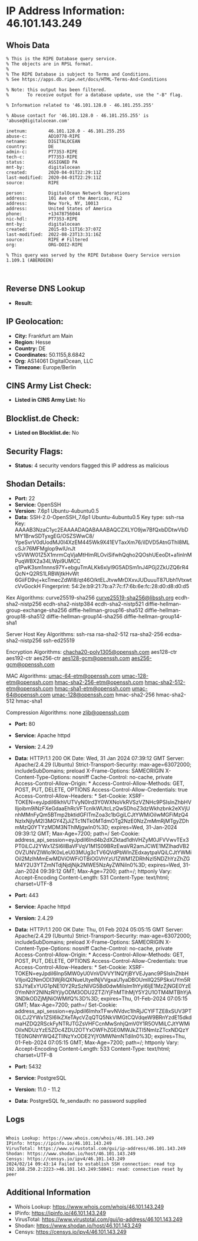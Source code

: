 # IP Address Information: 46.101.143.249

## Whois Data
```
% This is the RIPE Database query service.
% The objects are in RPSL format.
%
% The RIPE Database is subject to Terms and Conditions.
% See https://apps.db.ripe.net/docs/HTML-Terms-And-Conditions

% Note: this output has been filtered.
%       To receive output for a database update, use the "-B" flag.

% Information related to '46.101.128.0 - 46.101.255.255'

% Abuse contact for '46.101.128.0 - 46.101.255.255' is 'abuse@digitalocean.com'

inetnum:        46.101.128.0 - 46.101.255.255
abuse-c:        AD10778-RIPE
netname:        DIGITALOCEAN
country:        DE
admin-c:        PT7353-RIPE
tech-c:         PT7353-RIPE
status:         ASSIGNED PA
mnt-by:         digitalocean
created:        2020-04-01T22:29:11Z
last-modified:  2020-04-01T22:29:11Z
source:         RIPE

person:         DigitalOcean Network Operations
address:        101 Ave of the Americas, FL2
address:        New York, NY, 10013
address:        United States of America
phone:          +13478756044
nic-hdl:        PT7353-RIPE
mnt-by:         digitalocean
created:        2015-03-11T16:37:07Z
last-modified:  2022-08-23T13:31:16Z
source:         RIPE # Filtered
org:            ORG-DOI2-RIPE

% This query was served by the RIPE Database Query Service version 1.109.1 (ABERDEEN)



```
## Reverse DNS Lookup
- **Result:** 

## IP Geolocation:
- **City:** Frankfurt am Main
- **Region:** Hesse
- **Country:** DE
- **Coordinates:** 50.1155,8.6842
- **Org:** AS14061 DigitalOcean, LLC
- **Timezone:** Europe/Berlin

## CINS Army List Check:
- **Listed in CINS Army List:** 
No

## Blocklist.de Check:
- **Listed on Blocklist.de:** 
No

## Security Flags:
- **Status:** 4 security vendors flagged this IP address as malicious

## Shodan Details:
- **Port:** 22
- **Service:** OpenSSH
- **Version:** 7.6p1 Ubuntu-4ubuntu0.5
- **Data:** SSH-2.0-OpenSSH_7.6p1 Ubuntu-4ubuntu0.5
Key type: ssh-rsa
Key: AAAAB3NzaC1yc2EAAAADAQABAAABAQCZXLYO9jw7BfQxbDDtwVbDMY1BrwSDTyxgEG/OSZSWwC8/
YpeSvrV0dUodMJ0I4XzEM445Wk9X41EVTaxXm76/ilDVD5AtnGThI8MLcSJr76MFMglop9wIUnJt
vSVWW01Z5X1mrmCqVjaMtHlmRLOviSifwhQqho2QOshUEeoDt+a1inlnMPuqWBX2a34LWpi9UMCC
q1PwK3sm1nnns97Y+ebguTmALKk6xlyl9G5ADSm1nJ4PGj2ZkUZQ6rR4QcN+Q2RS1LRBWjtkHvWt
6GiiFD9vj+kcTmecZdWl8/qt46O/ktELJtvwMrDXxvJUDuuuT87Ubh1VtxwtcVvGockH
Fingerprint: 54:2e:b9:21:7b:a7:7c:f7:6b:6e:fc:28:d0:d8:d0:d5

Kex Algorithms:
	curve25519-sha256
	curve25519-sha256@libssh.org
	ecdh-sha2-nistp256
	ecdh-sha2-nistp384
	ecdh-sha2-nistp521
	diffie-hellman-group-exchange-sha256
	diffie-hellman-group16-sha512
	diffie-hellman-group18-sha512
	diffie-hellman-group14-sha256
	diffie-hellman-group14-sha1

Server Host Key Algorithms:
	ssh-rsa
	rsa-sha2-512
	rsa-sha2-256
	ecdsa-sha2-nistp256
	ssh-ed25519

Encryption Algorithms:
	chacha20-poly1305@openssh.com
	aes128-ctr
	aes192-ctr
	aes256-ctr
	aes128-gcm@openssh.com
	aes256-gcm@openssh.com

MAC Algorithms:
	umac-64-etm@openssh.com
	umac-128-etm@openssh.com
	hmac-sha2-256-etm@openssh.com
	hmac-sha2-512-etm@openssh.com
	hmac-sha1-etm@openssh.com
	umac-64@openssh.com
	umac-128@openssh.com
	hmac-sha2-256
	hmac-sha2-512
	hmac-sha1

Compression Algorithms:
	none
	zlib@openssh.com


- **Port:** 80
- **Service:** Apache httpd
- **Version:** 2.4.29
- **Data:** HTTP/1.1 200 OK
Date: Wed, 31 Jan 2024 07:39:12 GMT
Server: Apache/2.4.29 (Ubuntu)
Strict-Transport-Security: max-age=63072000; includeSubDomains; preload
X-Frame-Options: SAMEORIGIN
X-Content-Type-Options: nosniff
Cache-Control: no-cache, private
Access-Control-Allow-Origin: *
Access-Control-Allow-Methods: GET, POST, PUT, DELETE, OPTIONS
Access-Control-Allow-Credentials: true
Access-Control-Allow-Headers: *
Set-Cookie: XSRF-TOKEN=eyJpdiI6IkhVUTVyN0lrd3Y0WXNoVkRVSzVZNHc9PSIsInZhbHVlIjoibm9iNzFXeGdaaEhRcVFTcnlkWUtcLzQwSDhoZ3dzWkhzbnk2eXVjUnhMMnFyQm5BTmp2bktidGFITmZoa3c1bGgiLCJtYWMiOiIwMGFiMzQ4NzIxNjIyM2I3MGY4ZjJiZTc1NTk0MTdmOTg2NzE0NzZmMmRjMTgyZDhmMzQ0YTYzMDM3NThlMjgwIn0%3D; expires=Wed, 31-Jan-2024 09:39:12 GMT; Max-Age=7200; path=/
Set-Cookie: address_api_session=eyJpdiI6Ind4b2dXZktad1dhVHZyM0JFVVwvTEx3PT0iLCJ2YWx1ZSI6IlBaVFVqV1M1S09BRzEwaVR2amJCWE1MZlhadVB2OVZUNVZIWlo1K0xLeU03MUg3cTV6QVdPbWlnZEdxaytpaVQiLCJtYWMiOiI2MzlhMmEwMDViOWFiOTBiOGVhYzU1ZWM1ZDRhNzI5NDZhYzZhZGM4Y2U3YTZmNTdjNjdjNjk2MWE5NzAyZWNiIn0%3D; expires=Wed, 31-Jan-2024 09:39:12 GMT; Max-Age=7200; path=/; httponly
Vary: Accept-Encoding
Content-Length: 531
Content-Type: text/html; charset=UTF-8



- **Port:** 443
- **Service:** Apache httpd
- **Version:** 2.4.29
- **Data:** HTTP/1.1 200 OK
Date: Thu, 01 Feb 2024 05:05:15 GMT
Server: Apache/2.4.29 (Ubuntu)
Strict-Transport-Security: max-age=63072000; includeSubDomains; preload
X-Frame-Options: SAMEORIGIN
X-Content-Type-Options: nosniff
Cache-Control: no-cache, private
Access-Control-Allow-Origin: *
Access-Control-Allow-Methods: GET, POST, PUT, DELETE, OPTIONS
Access-Control-Allow-Credentials: true
Access-Control-Allow-Headers: *
Set-Cookie: XSRF-TOKEN=eyJpdiI6Inp5MW0yU0VnVDVVY1NQYjBYVEJyanc9PSIsInZhbHVlIjoiQ2NmODI3WjRiQXNueUtyelNjVVgxaU1yaDBOUmlIQ25PSkxUYm5RS3JYaExYUG1pNE10Y2RzSzNlVG5Bd0dwMiIsIm1hYyI6IjE1MzZjNGE0YzE0YmNhY2NlNzRlYjIyODM3ODU2ZTZiYjFhMTlhMjY5Y2U1OTM4MTBhYjA3NDlkODZjMjNiOWMifQ%3D%3D; expires=Thu, 01-Feb-2024 07:05:15 GMT; Max-Age=7200; path=/
Set-Cookie: address_api_session=eyJpdiI6ImhxTFwvNVdvc1lhRjJCYlFTZE8xSUV3PT0iLCJ2YWx1ZSI6IkZXeTAycVZqQTQ5NkVlMGtCQVdqeW9BRnYzdE15dkdmaHZDQ2RSckFyNTRJTGZsVHFCcnMwSnhjQmV0Y1R5OVMiLCJtYWMiOiIxNDUzYzE5ZDc4ZDU2OTYxOWFhZGE0MWJkZTI5NmIzZTcxNDQzYTE0NGNhYWQ4ZTllNzYxODE2YjY0MWNmNTdiIn0%3D; expires=Thu, 01-Feb-2024 07:05:15 GMT; Max-Age=7200; path=/; httponly
Vary: Accept-Encoding
Content-Length: 533
Content-Type: text/html; charset=UTF-8



- **Port:** 5432
- **Service:** PostgreSQL
- **Version:** 11.0 - 11.2
- **Data:** PostgreSQL
fe_sendauth: no password supplied


## Logs
```

Whois Lookup: https://www.whois.com/whois/46.101.143.249
IPinfo: https://ipinfo.io/46.101.143.249
VirusTotal: https://www.virustotal.com/gui/ip-address/46.101.143.249
Shodan: https://www.shodan.io/host/46.101.143.249
Censys: https://censys.io/ipv4/46.101.143.249
2024/02/14 09:43:14 Failed to establish SSH connection: read tcp 192.168.250.2:2223->46.101.143.249:58041: read: connection reset by peer

```
## Additional Information
- Whois Lookup: https://www.whois.com/whois/46.101.143.249
- IPinfo: https://ipinfo.io/46.101.143.249
- VirusTotal: https://www.virustotal.com/gui/ip-address/46.101.143.249
- Shodan: https://www.shodan.io/host/46.101.143.249
- Censys: https://censys.io/ipv4/46.101.143.249

